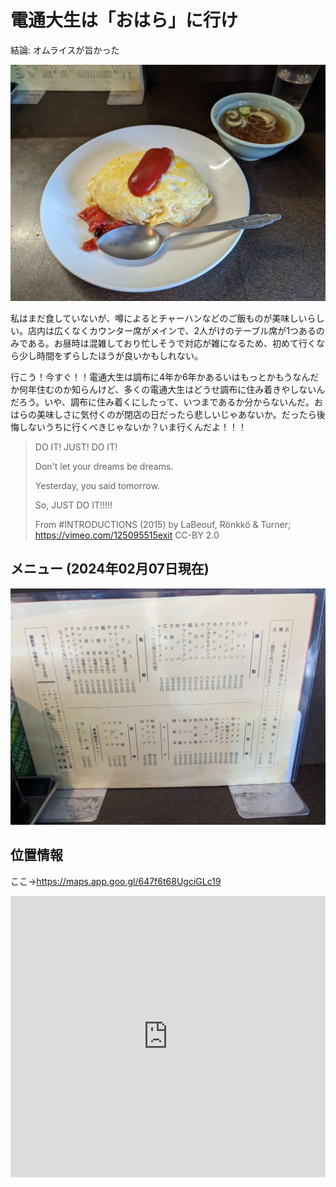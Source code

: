 # 電通大生は「おはら」に行け

結論: オムライスが旨かった

![おはらのオムライスの画像](./thumbnail.jpg)

私はまだ食していないが、噂によるとチャーハンなどのご飯ものが美味しいらしい。店内は広くなくカウンター席がメインで、2人がけのテーブル席が1つあるのみである。お昼時は混雑しており忙しそうで対応が雑になるため、初めて行くなら少し時間をずらしたほうが良いかもしれない。

行こう！今すぐ！！電通大生は調布に4年か6年かあるいはもっとかもうなんだか何年住むのか知らんけど、多くの電通大生はどうせ調布に住み着きやしないんだろう。いや、調布に住み着くにしたって、いつまであるか分からないんだ。おはらの美味しさに気付くのが閉店の日だったら悲しいじゃあないか。だったら後悔しないうちに行くべきじゃないか？いま行くんだよ！！！

> DO IT! JUST! DO IT!
>
> Don't let your dreams be dreams.
>
> Yesterday, you said tomorrow.
>
> So, JUST DO IT!!!!!
>
> From #INTRODUCTIONS (2015) by LaBeouf, Rönkkö & Turner; <https://vimeo.com/125095515exit> CC-BY 2.0


## メニュー (2024年02月07日現在)

![メニュー画像](./menu.jpg)

## 位置情報

ここ→<https://maps.app.goo.gl/647f6t68UgciGLc19>

<iframe src="https://www.google.com/maps/embed?pb=!1m18!1m12!1m3!1d3241.8923268289204!2d139.54216817578657!3d35.65502437259563!2m3!1f0!2f0!3f0!3m2!1i1024!2i768!4f13.1!3m3!1m2!1s0x6018f014431d9d3f%3A0xbd66ba7f8b7f28ba!2z44GK44Gv44KJ!5e0!3m2!1sja!2sjp!4v1707275923583!5m2!1sja!2sjp" width="100%" height="450" style="border:0;" allowfullscreen="" loading="lazy" referrerpolicy="no-referrer-when-downgrade"></iframe>